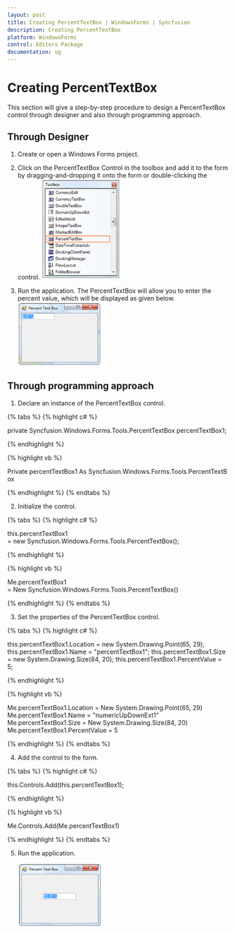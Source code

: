 ```yaml
---
layout: post
title: Creating PercentTextBox | WindowsForms | Syncfusion
description: Creating PercentTextBox
platform: WindowsForms
control: Editors Package
documentation: ug
---
```


# Creating PercentTextBox


This section will give a step-by-step procedure to design a PercentTextBox control through designer and also through programming approach.

## Through Designer

1. Create or open a Windows Forms project.
2. Click on the PercentTextBox Control in the toolbox and add it to the form by dragging-and-dropping it onto the form or double-clicking the control.
   ![](PercentTextBox-Images/Overview_img462.png)

3. Run the application. The PercentTextBox will allow you to enter the percent value, which will be displayed as given below.
   ![](PercentTextBox-Images/Overview_img463.png) 

## Through programming approach

1. Declare an instance of the PercentTextBox control.

{% tabs %}
{% highlight c# %}

private Syncfusion.Windows.Forms.Tools.PercentTextBox percentTextBox1;

{% endhighlight %}

{% highlight vb %}

Private percentTextBox1 As Syncfusion.Windows.Forms.Tools.PercentTextBox

{% endhighlight %}
{% endtabs %}

2. Initialize the control.

{% tabs %}
{% highlight c# %}

this.percentTextBox1 = new Syncfusion.Windows.Forms.Tools.PercentTextBox();

{% endhighlight %}

{% highlight vb %}

Me.percentTextBox1 = New Syncfusion.Windows.Forms.Tools.PercentTextBox()

{% endhighlight %}
{% endtabs %}
 
3. Set the properties of the PercentTextBox control.

{% tabs %}
{% highlight c# %}

this.percentTextBox1.Location = new System.Drawing.Point(65, 29);
this.percentTextBox1.Name = "percentTextBox1";
this.percentTextBox1.Size = new System.Drawing.Size(84, 20);
this.percentTextBox1.PercentValue = 5;

{% endhighlight %}

{% highlight vb %}

Me.percentTextBox1.Location = New System.Drawing.Point(65, 29)
Me.percentTextBox1.Name = "numericUpDownExt1"
Me.percentTextBox1.Size = New System.Drawing.Size(84, 20)
Me.percentTextBox1.PercentValue = 5

{% endhighlight %}
{% endtabs %}

4. Add the control to the form.

{% tabs %}
{% highlight c# %}

this.Controls.Add(this.percentTextBox1);

{% endhighlight %}

{% highlight vb %}

Me.Controls.Add(Me.percentTextBox1)

{% endhighlight %}
{% endtabs %}

5. Run the application.

   ![](PercentTextBox-Images/Overview_img464.png) 
